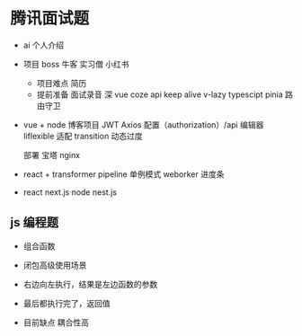 # 腾讯面试题
- ai
  个人介绍
- 项目
  boss 牛客 实习僧 小红书
  - 项目难点 简历
  - 提前准备 面试录音
  深
  vue coze api
  keep alive
  v-lazy
  typescipt
  pinia
  路由守卫
- vue + node 博客项目
  JWT
  Axios 配置（authorization）/api
  编辑器
  liflexible 适配
  transition 动态过度

  部署 宝塔 nginx
- react + transformer
  pipeline 
  单例模式
  weborker
  进度条

- react next.js node nest.js

## js 编程题
   - 组合函数
   - 闭包高级使用场景
   - 右边向左执行，结果是左边函数的参数
   - 最后都执行完了，返回值
   
   - 目前缺点 耦合性高